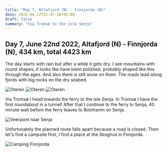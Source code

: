 ```yaml
---
title: "Day 7, Altafjord (N) - Finnjorda (N)"
date: 2022-06-22T22:47:58+02:00
draft: false
summary: "Via Tromsø to the isle Senja"
---
```

## Day 7, June 22nd 2022, Altafjord (N) - Finnjorda (N), 434 km, total 4423 km
The day starts with rain but after a while it gets dry. I see mountains with round shapes, it looks
like have been polished, probably shaped like this through the ages. And also there is still snow
on them. The roads lead along fjords with big rocks on the dry seabed.

![Oteren](/images/noordkaap2022-06-22-01-r.jpg "Oteren")
![Oteren](/images/noordkaap2022-06-22-02-r.jpg "Oteren")
![Oteren](/images/noordkaap2022-06-22-03-r.jpg "Oteren")

Via Tromsø I head towards the ferry to the isle Senja. In Tromsø I have the first roundabout in a tunnel!
After that I continue to the ferry to Senja, 40 minute wait before the ferry leaves to Botnhamn on Senja.

![Veerpont naar Senja](/images/noordkaap2022-06-22-04-ferry-r.jpg "Veerpont naar Senja")

Unfortunately the planned route falls apart because a road is closed. Then let's find a campsite
first, I find a place at the Skoghus in Finnjorda.

![Camping Finnjorda](/images/noordkaap2022-06-22-05-skogshus-r.jpg "Camping Finnjorda")
